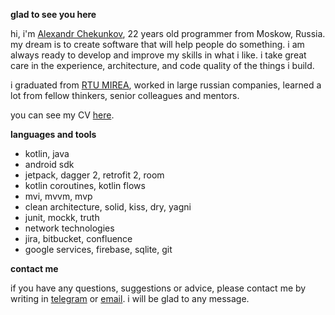 **glad to see you here**

hi, i'm [Alexandr Chekunkov](https://github.com/coder-chekunkov/coder-chekunkov/blob/main/works/Curriculum%20Vitae%20-%20Chekunkov%20Alexandr.pdf), 22 years old programmer from Moskow, Russia. my dream is to create software that will help people do something.
i am always ready to develop and improve my skills in what i like. i take great care in the experience, architecture, and code quality of the things i build.

i graduated from [RTU MIREA](https://www.mirea.ru/), worked in large russian companies, learned a lot from fellow thinkers, senior colleagues and mentors.

you can see my CV [here](https://github.com/coder-chekunkov/coder-chekunkov/blob/main/Alexandr%20Chekunkov%20-%20CV.pdf).

**languages and tools**

- kotlin, java
- android sdk
- jetpack, dagger 2, retrofit 2, room
- kotlin coroutines, kotlin flows
- mvi, mvvm, mvp
- clean architecture, solid, kiss, dry, yagni
- junit, mockk, truth
- network technologies
- jira, bitbucket, confluence
- google services, firebase, sqlite, git

**contact me**

if you have any questions, suggestions or advice, please contact me by writing in [telegram](https://t.me/chekunkov_a_v_work) or [email](mailto:chekunkov-work@yandex.ru). i will be glad to any message.
